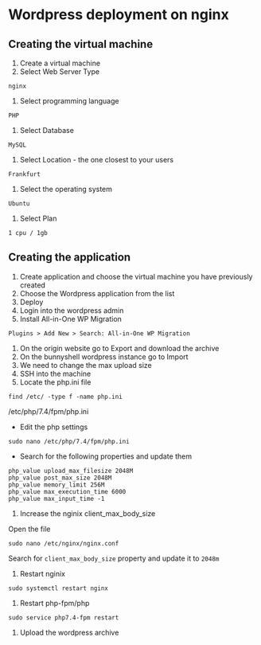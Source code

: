 # Wordpress deployment on nginx

## Creating the virtual machine

1. Create a virtual machine
2. Select Web Server Type

```
nginx
```

1. Select programming language

```
PHP
```

1. Select Database

```
MySQL
```

1. Select Location - the one closest to your users

```
Frankfurt
```

1. Select the operating system

```
Ubuntu
```

1. Select Plan

```
1 cpu / 1gb
```

## Creating the application

1. Create application and choose the virtual machine you have previously created
2. Choose the Wordpress application from the list
3. Deploy
4. Login into the wordpress admin
5. Install All-in-One WP Migration

```
Plugins > Add New > Search: All-in-One WP Migration
```

1. On the origin website go to Export and download the archive
2. On the bunnyshell wordpress instance go to Import
3. We need to change the max upload size
4. SSH into the machine
5. Locate the php.ini file

```
find /etc/ -type f -name php.ini
```

/etc/php/7.4/fpm/php.ini

* Edit the php settings

```
sudo nano /etc/php/7.4/fpm/php.ini
```

* Search for the following properties and update them

```
php_value upload_max_filesize 2048M
php_value post_max_size 2048M
php_value memory_limit 256M
php_value max_execution_time 6000
php_value max_input_time -1
```

1. Increase the nginix client_max_body_size

Open the file

```
sudo nano /etc/nginx/nginx.conf
```

Search for `client_max_body_size` property and update it to `2048m`

1. Restart nginix

```
sudo systemctl restart nginx
```

1. Restart php-fpm/php

```
sudo service php7.4-fpm restart
```

1. Upload the wordpress archive
